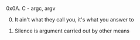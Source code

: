 0x0A. C - argc, argv

0. It ain't what they call you, it's what you answer to

1. Silence is argument carried out by other means

